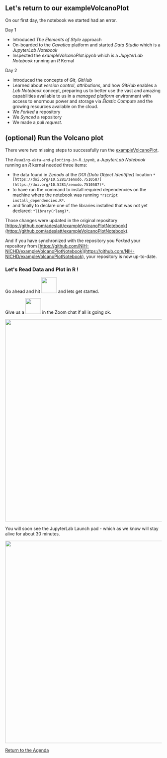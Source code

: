## Let's return to our exampleVolcanoPlot

On our first day, the notebook we started had an error.

Day 1
- Introduced _The Elements of Style_ approach
- On-boarded to the _Cavatica_ platform and started _Data Studio_ which is a _JupyterLab Notebook_
- Inspected the _exampleVolcanoPlot.ipynb_ which is a _JupyterLab Notebook_ running an _R_ Kernal

Day 2
- Introduced the concepts of _Git_, _GitHub_
- Learned about _version control_, _attributions_, and how _GitHub_ enables a _Lab Notebook_ concept, preparing us to better use the vast and amazing capabilities available to us in a _managed platform_ environment with access to enormous power and storage via _Elastic Compute_ and the growing resources available on the cloud.
- We _Forked_ a repository
- We _Synced_ a repository
- We made a _pull request_.

## (optional) Run the Volcano plot

There were two missing steps to successfully run the [exampleVolcanoPlot](https://github.com/NIH-NICHD/exampleVolcanoPlotNotebook).

The *`Reading-data-and-plotting-in-R.ipynb`*, a _JupyterLab Notebook_ running an _R_ kernal needed three items:

- the data found in _Zenodo_ at the _DOI (Data Object Identifier)_ location `*[https://doi.org/10.5281/zenodo.7510587](https://doi.org/10.5281/zenodo.7510587)*`.
- to have run the command to install required dependencies on the machine where the notebook was running `*rscript install_dependencies.R*`.
- and finally to declare one of the libraries installed that was not yet declared: `*library(rlang)*`.

Those changes were updated in the original repository [https://github.com/adeslatt/exampleVolcanoPlotNotebook](https://github.com/adeslatt/exampleVolcanoPlotNotebook).

And if you have synchronized with the repository you _Forked_ your repository from [https://github.com/NIH-NICHD/exampleVolcanoPlotNotebook](https://github.com/NIH-NICHD/exampleVolcanoPlotNotebook), your repository is now up-to-date.


### Let's Read Data and Plot in R !

Go ahead and hit <img src="/../../img/CAVATICAWorkspaceDataStudioStartButton.png" width=50> and lets get started.

Give us a <img src="/../../img/thumbsup.png" width=50> in the Zoom chat if all is going ok. 

<img src="/../../img/CAVATICAWorkspaceDataStudioInstanceStartingPicture.png" width=650>

You will soon see the JupyterLab Launch pad - which as we know will stay alive for about 30 minutes.

<img src="/../../img/CAVATICAWorkspaceDataStudioJupyterLabNotebookLaunchPad.png" width=650>

[Return to the Agenda](day-3-containerizing.md)